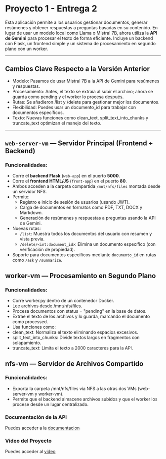 # Proyecto 1 - Entrega 2 

Esta aplicación permite a los usuarios gestionar documentos, generar resúmenes y obtener respuestas a preguntas basadas en su contenido. En lugar de usar un modelo local como Llama o Mistral 7B, ahora utiliza la **API de Gemini** para procesar el texto de forma eficiente. Incluye un backend con Flask, un frontend simple y un sistema de procesamiento en segundo plano con un worker.

---

## Cambios Clave Respecto a la Versión Anterior
- Modelo: Pasamos de usar Mistral 7B a la API de Gemini para resúmenes y respuestas.
- Procesamiento: Antes, el texto se extraía al subir el archivo; ahora se guarda como pending y el worker lo procesa después.
- Rutas: Se añadieron /list y /delete para gestionar mejor los documentos.
- Flexibilidad: Puedes usar un documento_id para trabajar con documentos específicos.
- Texto: Nuevas funciones como clean_text, split_text_into_chunks y truncate_text optimizan el manejo del texto.
---
##  `web-server-vm` — **Servidor Principal (Frontend + Backend)**

###   Funcionalidades:

- Corre el **backend Flask** (`web-app`) en el puerto **5000**.
- Corre el **frontend HTML/JS** (`front-app`) en el puerto **80**.
- Ambos acceden a la carpeta compartida `/mnt/nfs/files` montada desde un servidor NFS.
- Permite:
  - Registro e inicio de sesión de usuarios (usando JWT).
  - Carga de documentos en formatos como PDF, TXT, DOCX y Markdown.
  - Generación de resúmenes y respuestas a preguntas usando la API de Gemini.
- Nuevas rutas:
  - `/list`: Muestra todos los documentos del usuario con resumen y vista previa.
  - `/delete/<int:document_id>`: Elimina un documento específico (con verificación de propiedad).
- Soporte para documentos específicos mediante `documento_id` en rutas como `/ask` y `/summarize`.


##  worker-vm — Procesamiento en Segundo Plano
###   Funcionalidades:
- Corre worker.py dentro de un contenedor Docker.
- Lee archivos desde /mnt/nfs/files.
- Procesa documentos con status = "pending" en la base de datos.
- Extrae el texto de los archivos y lo guarda, marcando el documento como processed.
- Usa funciones como:
- clean_text: Normaliza el texto eliminando espacios excesivos.
- split_text_into_chunks: Divide textos largos en fragmentos con solapamiento.
- truncate_text: Limita el texto a 2000 caracteres para la API.

##  nfs-vm — Servidor de Archivos Compartido
###   Funcionalidades:
- Exporta la carpeta /mnt/nfs/files vía NFS a las otras dos VMs (web-server-vm y worker-vm).
- Permite que el backend almacene archivos subidos y que el worker los procese desde un lugar centralizado.

### Documentación de la API
Puedes acceder a la [documentacion](/Documentacion_API.md)

### Video del Proyecto
Puedes acceder al [video](https://youtu.be/Gef31CPq8DE)


